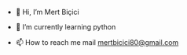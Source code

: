 - 👋 Hi, I’m Mert Biçici

- 🌱 I’m currently learning python

- 📫 How to reach me mail mertbicici80@gmail.com
